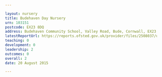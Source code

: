 ```yaml
---

layout: nursery
title: Budehaven Day Nursery
urn: 103151
postcode: EX23 8DQ
address: Budehaven Community School, Valley Road, Bude, Cornwall, EX23 8DQ
latestReportUrl: https://reports.ofsted.gov.uk/provider/files/2508037/urn/103151.pdf
teaching: 0
development: 0
leadership: 2
outcomes: 0
overall: 2
date: 20 August 2015

---
```

